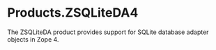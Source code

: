 # Products.ZSQLiteDA4
The ZSQLiteDA product provides support for SQLite database adapter objects in Zope 4.
